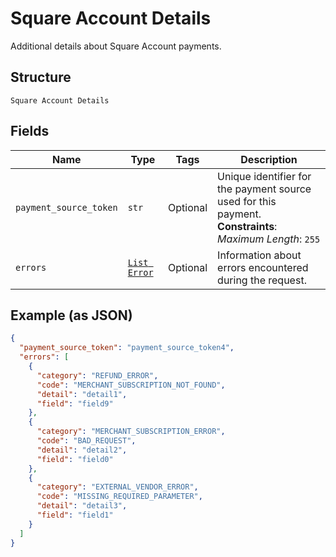 
# Square Account Details

Additional details about Square Account payments.

## Structure

`Square Account Details`

## Fields

| Name | Type | Tags | Description |
|  --- | --- | --- | --- |
| `payment_source_token` | `str` | Optional | Unique identifier for the payment source used for this payment.<br>**Constraints**: *Maximum Length*: `255` |
| `errors` | [`List Error`](../../doc/models/error.md) | Optional | Information about errors encountered during the request. |

## Example (as JSON)

```json
{
  "payment_source_token": "payment_source_token4",
  "errors": [
    {
      "category": "REFUND_ERROR",
      "code": "MERCHANT_SUBSCRIPTION_NOT_FOUND",
      "detail": "detail1",
      "field": "field9"
    },
    {
      "category": "MERCHANT_SUBSCRIPTION_ERROR",
      "code": "BAD_REQUEST",
      "detail": "detail2",
      "field": "field0"
    },
    {
      "category": "EXTERNAL_VENDOR_ERROR",
      "code": "MISSING_REQUIRED_PARAMETER",
      "detail": "detail3",
      "field": "field1"
    }
  ]
}
```

